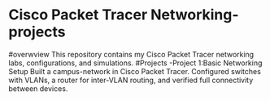# Cisco Packet Tracer Networking-projects
#overwview
This repository contains my Cisco Packet Tracer networking labs, configurations, and simulations.
#Projects
-Project 1:Basic Networking Setup
Built a  campus-network in Cisco Packet Tracer. Configured switches with VLANs, a router for inter-VLAN routing, and verified full connectivity between devices.
